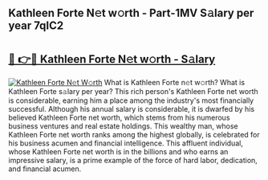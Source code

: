 ## Kathleen Forte N𝚎t w𝚘rth - Part-1MV S𝚊lary per year 7qIC2

# <h2><a href="http://gc2bch7.nevu.top/?p=Kathleen+Forte">🔗 👉🔴 Kathleen Forte N𝚎t w𝚘rth - S𝚊lary</a></h2>

[![Kathleen Forte N𝚎t W𝚘rth](https://i.imgur.com/Oavwk0R.jpeg)](http://gc2bch7.nevu.top/?p=Kathleen+Forte)
What is Kathleen Forte n𝚎t w𝚘rth? What is Kathleen Forte s𝚊lary per year?
This rich person's Kathleen Forte net worth is considerable, earning him a place among the industry's most financially successful. Although his annual salary is considerable, it is dwarfed by his believed Kathleen Forte net worth, which stems from his numerous business ventures and real estate holdings. This wealthy man, whose Kathleen Forte net worth ranks among the highest globally, is celebrated for his business acumen and financial intelligence. This affluent individual, whose Kathleen Forte net worth is in the billions and who earns an impressive salary, is a prime example of the force of hard labor, dedication, and financial acumen.

